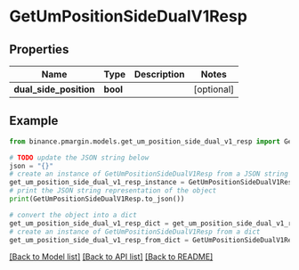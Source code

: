 # GetUmPositionSideDualV1Resp


## Properties

Name | Type | Description | Notes
------------ | ------------- | ------------- | -------------
**dual_side_position** | **bool** |  | [optional] 

## Example

```python
from binance.pmargin.models.get_um_position_side_dual_v1_resp import GetUmPositionSideDualV1Resp

# TODO update the JSON string below
json = "{}"
# create an instance of GetUmPositionSideDualV1Resp from a JSON string
get_um_position_side_dual_v1_resp_instance = GetUmPositionSideDualV1Resp.from_json(json)
# print the JSON string representation of the object
print(GetUmPositionSideDualV1Resp.to_json())

# convert the object into a dict
get_um_position_side_dual_v1_resp_dict = get_um_position_side_dual_v1_resp_instance.to_dict()
# create an instance of GetUmPositionSideDualV1Resp from a dict
get_um_position_side_dual_v1_resp_from_dict = GetUmPositionSideDualV1Resp.from_dict(get_um_position_side_dual_v1_resp_dict)
```
[[Back to Model list]](../README.md#documentation-for-models) [[Back to API list]](../README.md#documentation-for-api-endpoints) [[Back to README]](../README.md)


